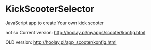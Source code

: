 # KickScooterSelector
JavaScript app to create Your own kick scooter

not so Current version:
http://hoolay.pl/myapps/scooter/konfig.html

OLD version:
http://hoolay.pl/app_scooter/konfig.html
